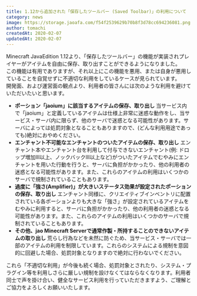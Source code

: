 ```yaml
---
title: 1.12から追加された「保存したツールバー (Saved Toolbar)」の利用について
category: news
image: https://storage.jaoafa.com/f54f2539629b70b8f3d78cc694236081.png
author: tomachi
createdAt: 2020-02-07
updatedAt: 2020-02-07
---
```


Minecraft JavaEdition 1.12より、「保存したツールバー」の機能が実装されプレイヤーがアイテムを自由に保存、取り出すことができるようになりました。  
この機能は有用でありますが、それ以上にこの機能を悪用、または自身が悪用していることを自覚せずに不適切な利用をしているケースが見られています。  
開発面、および運営面の観点より、利用者の皆さんには次のような利用を避けていただいたいと思います。

- **ポーション「jaoium」に該当するアイテムの保存、取り出し**
  当サービス内で「jaoium」と定義しているアイテムは仕様上非常に迷惑な動作をし、当サービス・サーバ内に限らず、他のサーバで迷惑となる可能性があります。サーバによっては処罰対象となることもありますので、(どんな利用用途であっても)絶対におやめください。
- **エンチャント不可能なエンチャントのついたアイテムの保存、取り出し**
  エンチャント本やエンチャント台を利用して付与できないエンチャント(例: ドロップ増加Ⅲ以上、ノックバックⅢ以上など)がついたアイテムでむやみにエンチャントを用いた行動を行うと、サーバに負担がかかったり、他の利用者の迷惑となる可能性があります。また、これらのアイテムの利用はいくつかのサーバで規制されていることもあります。
- **過度に「強さ(Amplifier)」が大きいステータス効果が設定されたポーションの保存、取り出し**
  エンチャント同様に、クリエイティブインベントリに配置されている各ポーションよりも大きな「強さ」が設定されているアイテムをむやみに利用すると、サーバに負担がかかったり、他の利用者の迷惑となる可能性があります。また、これらのアイテムの利用はいくつかのサーバで規制されていることもあります。
- **その他、jao Minecraft Serverで通常作製・所持することのできないアイテムの取り出し**
  荒らし行為などを未然に防ぐため、当サービス・サーバでは一部のアイテムの利用を制限しています。これらのシステムによる規制を意図的に回避した場合、処罰対象となりますので絶対に行わないでください。

これら「不適切な利用」が今後も続く場合、処罰対象とされたり、システム・プラグイン等を利用しさらに厳しい規制を設けなくてはならなくなります。利用者同士で声を掛け合い、健全なサービス利用を行っていただきますよう、ご理解とご協力をよろしくお願いいたします。

